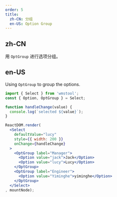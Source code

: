 ```yaml
---
order: 5
title:
  zh-CN: 分组
  en-US: Option Group
---
```


## zh-CN

用 `OptGroup` 进行选项分组。

## en-US

Using `OptGroup` to group the options.

````jsx
import { Select } from 'wmstool';
const { Option, OptGroup } = Select;

function handleChange(value) {
  console.log(`selected ${value}`);
}

ReactDOM.render(
  <Select
    defaultValue="lucy"
    style={{ width: 200 }}
    onChange={handleChange}
  >
    <OptGroup label="Manager">
      <Option value="jack">Jack</Option>
      <Option value="lucy">Lucy</Option>
    </OptGroup>
    <OptGroup label="Engineer">
      <Option value="Yiminghe">yiminghe</Option>
    </OptGroup>
  </Select>
, mountNode);
````
